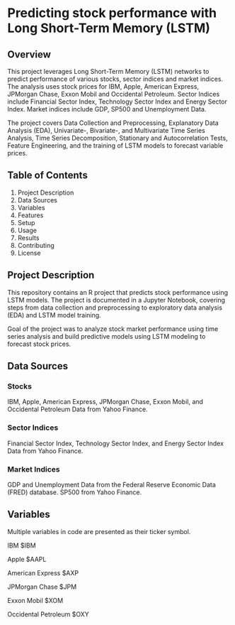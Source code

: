 # Predicting stock performance with Long Short-Term Memory (LSTM)

## Overview

This project leverages Long Short-Term Memory (LSTM) networks to predict performance of various stocks, sector indices and market indices. The analysis uses stock prices for IBM, Apple, American Express, JPMorgan Chase, Exxon Mobil and Occidental Petroleum. Sector Indices include Financial Sector Index, Technology Sector Index and Energy Sector Index. Market indices include GDP, SP500 and Unemployment Data. 

The project covers Data Collection and Preprocessing, Explanatory Data Analysis (EDA), Univariate-, Bivariate-, and Multivariate Time Series Analysis, Time Series Decomposition, Stationary and Autocorrelation Tests, Feature Engineering, and the training of LSTM models to forecast variable prices.

## Table of Contents

1. Project Description
2. Data Sources
3. Variables
4. Features
5. Setup
6. Usage
7. Results
8. Contributing
9. License

## Project Description

This repository contains an R project that predicts stock performance using LSTM models. The project is documented in a Jupyter Notebook, covering steps from data collection and preprocessing to exploratory data analysis (EDA) and LSTM model training.

Goal of the project was to analyze stock market performance using time series analysis and build predictive models using LSTM modeling to forecast stock prices.

## Data Sources

### Stocks
IBM, Apple, American Express, JPMorgan Chase, Exxon Mobil, and Occidental Petroleum Data from Yahoo Finance.

### Sector Indices
Financial Sector Index, Technology Sector Index, and Energy Sector Index Data  from Yahoo Finance.

### Market Indices
GDP and Unemployment Data from the Federal Reserve Economic Data (FRED) database. SP500 from Yahoo Finance.

## Variables

Multiple variables in code are presented as their ticker symbol.

IBM                                      $IBM

Apple                                    $AAPL

American Express                         $AXP

JPMorgan Chase                           $JPM

Exxon Mobil                              $XOM

Occidental Petroleum                     $OXY

















